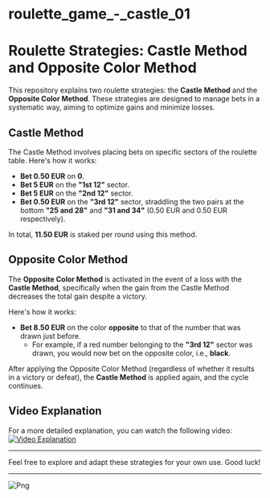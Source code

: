 # roulette_game_-_castle_01
# Roulette Strategies: Castle Method and Opposite Color Method

This repository explains two roulette strategies: the **Castle Method** and the **Opposite Color Method**. These strategies are designed to manage bets in a systematic way, aiming to optimize gains and minimize losses.

## Castle Method

The Castle Method involves placing bets on specific sectors of the roulette table. Here's how it works:

- **Bet 0.50 EUR** on **0**.
- **Bet 5 EUR** on the **"1st 12"** sector.
- **Bet 5 EUR** on the **"2nd 12"** sector.
- **Bet 0.50 EUR** on the **"3rd 12"** sector, straddling the two pairs at the bottom **"25 and 28"** and **"31 and 34"** (0.50 EUR and 0.50 EUR respectively).

In total, **11.50 EUR** is staked per round using this method.

## Opposite Color Method

The **Opposite Color Method** is activated in the event of a loss with the **Castle Method**, specifically when the gain from the Castle Method decreases the total gain despite a victory.

Here's how it works:

- **Bet 8.50 EUR** on the color **opposite** to that of the number that was drawn just before. 
  - For example, if a red number belonging to the **"3rd 12"** sector was drawn, you would now bet on the opposite color, i.e., **black**.

After applying the Opposite Color Method (regardless of whether it results in a victory or defeat), the **Castle Method** is applied again, and the cycle continues.

## Video Explanation

For a more detailed explanation, you can watch the following video:  
[![Video Explanation](https://img.youtube.com/vi/VPmbUqGtrOY/0.jpg)](https://www.youtube.com/watch?v=VPmbUqGtrOY)

---

Feel free to explore and adapt these strategies for your own use. Good luck!

---

![Png](https://i.ibb.co/Km58zr9/castle.png)
